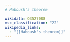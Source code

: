 ```yaml
---
# Haboush's theorem

wikidata: Q3527088
msc_classification: "22"
wikipedia_links:
  - "[[Haboush's theorem]]"
---
```


